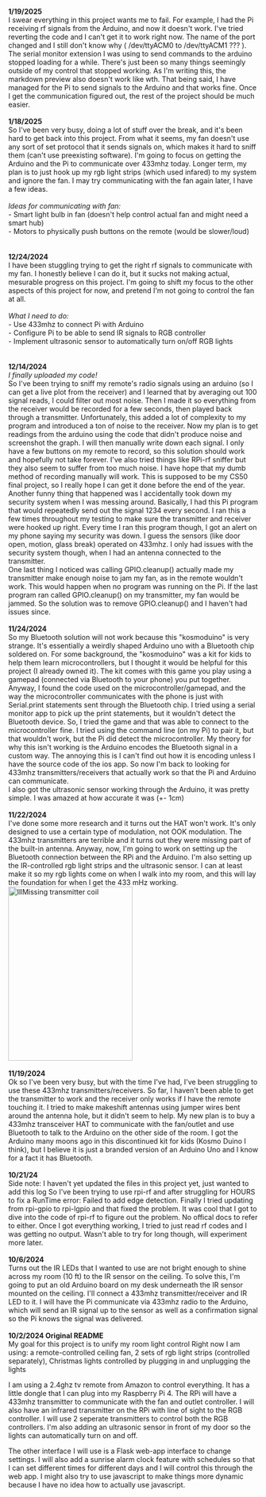 **1/19/2025**  
I swear everything in this project wants me to fail. For example, I had the Pi receiving rf signals from the Arduino, and now it doesn't work. I've tried reverting the code and I can't get it to work right now. The name of the port changed and I still don't know why ( /dev/ttyACM0 to /dev/ttyACM1 ??? ). The serial monitor extension I was using to send commands to the arduino stopped loading for a while. There's just been so many things seemingly outside of my control that stopped working. As I'm writing this, the markdown preview also doesn't work like wth. That being said, I have managed for the Pi to send signals to the Arduino and that works fine. Once I get the communication figured out, the rest of the project should be much easier.
<br>
<br>
**1/18/2025**  
So I've been very busy, doing a lot of stuff over the break, and it's been hard to get back into this project. From what it seems, my fan doesn't use any sort of set protocol that it sends signals on, which makes it hard to sniff them (can't use preexisting software). I'm going to focus on getting the Arduino and the Pi to communicate over 433mhz today. Longer term, my plan is to just hook up my rgb light strips (which used infared) to my system and ignore the fan. I may try communicating with the fan again later, I have a few ideas.  
<br>
_Ideas for communicating with fan:_  
    - Smart light bulb in fan (doesn't help control actual fan and might need a smart hub)  
    - Motors to physically push buttons on the remote (would be slower/loud)  
<br>
<br>
**12/24/2024**  
I have been stuggling trying to get the right rf signals to communicate with my fan. I honestly believe I can do it, but it sucks not making actual, mesurable progress on this project. I'm going to shift my focus to the other aspects of this project for now, and pretend I'm not going to control the fan at all.  
<br>
_What I need to do:_  
    - Use 433mhz to connect Pi with Arduino  
    - Configure Pi to be able to send IR signals to RGB controller  
    - Implement ultrasonic sensor to automatically turn on/off RGB lights  
<br>
<br>
**12/14/2024**  
_I finally uploaded my code!_  
So I've been trying to sniff my remote's radio signals using an arduino (so I can get a live plot from the receiver) and I learned that by averaging out 100 signal reads, I could filter out most noise. Then I made it so everything from the receiver would be recorded for a few seconds, then played back through a transmitter. Unfortunately, this added a lot of complexity to my program and introduced a ton of noise to the receiver. Now my plan is to get readings from the arduino using the code that didn't produce noise and screenshot the graph. I will then manually write down each signal. I only have a few buttons on my remote to record, so this solution should work and hopefully not take forever. I've also tried things like RPi-rf sniffer but they also seem to suffer from too much noise. I have hope that my dumb method of recording manually will work. This is supposed to be my CS50 final project, so I really hope I can get it done before the end of the year.  
Another funny thing that happened was I accidentally took down my security system when I was messing around. Basically, I had this Pi program that would repeatedly send out the signal 1234 every second. I ran this a few times throughout my testing to make sure the transmitter and receiver were hooked up right. Every time I ran this program though, I got an alert on my phone saying my security was down. I guess the sensors (like door open, motion, glass break) operated on 433mhz. I only had issues with the security system though, when I had an antenna connected to the transmitter.  
One last thing I noticed was calling GPIO.cleanup() actually made my transmitter make enough noise to jam my fan, as in the remote wouldn't work. This would happen when no program was running on the Pi. If the last program ran called GPIO.cleanup() on my transmitter, my fan would be jammed. So the solution was to remove GPIO.cleanup() and I haven't had issues since.
<br>
<br>
**11/24/2024**  
So my Bluetooth solution will not work because this "kosmoduino" is very strange. It's essentially a weirdly shaped Arduino uno with a Bluetooth chip soldered on. For some background, the "kosmoduino" was a kit for kids to help them learn microcontrollers, but I thought it would be helpful for this project (I already owned it). The kit comes with this game you play using a gamepad (connected via Bluetooth to your phone) you put together. Anyway, I found the code used on the microcontroller/gamepad, and the way the microcontroller communicates with the phone is just with Serial.print statements sent through the Bluetooth chip. I tried using a serial monitor app to pick up the print statements, but it wouldn't detect the Bluetooth device. So, I tried the game and that was able to connect to the microcontroller fine. I tried using the command line (on my Pi) to pair it, but that wouldn't work, but the Pi did detect the microcontroller. My theory for why this isn't working is the Arduino encodes the Bluetooth signal in a custom way. The annoying this is I can't find out how it is encoding unless I have the source code of the ios app. So now I'm back to looking for 433mhz transmitters/receivers that actually work so that the Pi and Arduino can communicate.  
I also got the ultrasonic sensor working through the Arduino, it was pretty simple. I was amazed at how accurate it was (+- 1cm)
<br>
<br>
**11/22/2024**  
I've done some more research and it turns out the HAT won't work. It's only designed to use a certain type of modulation, not OOK modulation. The 433mhz transmitters are terrible and it turns out they were missing part of the built-in antenna. Anyway, now, I'm going to work on setting up the Bluetooth connection between the RPi and the Arduino. I'm also setting up the IR-controlled rgb light strips and the ultrasonic sensor. I can at least make it so my rgb lights come on when I walk into my room, and this will lay the foundation for when I get the 433 mHz working.
<br>
<img src="https://m.media-amazon.com/images/I/71eWTMtqWxL.jpg" alt="lllMissing transmitter coil" width="250" height="350"/>
<br>
<br>
**11/19/2024**  
Ok so I've been very busy, but with the time I've had, I've been struggling to use these 433mhz transmitters/receivers. So far, I haven't been able to get the transmitter to work and the receiver only works if I have the remote touching it. I tried to make makeshift antennas using jumper wires bent around the antenna hole, but it didn't seem to help. My new plan is to buy a 433mhz transceiver HAT to communicate with the fan/outlet and use Bluetooth to talk to the Arduino on the other side of the room. I got the Arduino many moons ago in this discontinued kit for kids (Kosmo Duino I think), but I believe it is just a branded version of an Arduino Uno and I know for a fact it has Bluetooth.
<br>
<br>
**10/21/24**  
Side note: I haven't yet updated the files in this project yet, just wanted to add this log
So I've been trying to use rpi-rf and after struggling for HOURS to fix a RunTime error: Failed to add edge detection. Finally I tried updating from rpi-gpio to rpi-lgpio and that fixed the problem. It was cool that I got to dive into the code of rpi-rf to figure out the problem. No offical docs to refer to either. Once I got everything working, I tried to just read rf codes and I was getting no output. Wasn't able to try for long though, will experiment more later.
<br>
<br>
**10/6/2024**  
Turns out the IR LEDs that I wanted to use are not bright enough to shine across my room (10 ft) to the IR sensor on the ceiling. To solve this, I'm going to put an old Arduino board on my desk underneath the IR sensor mounted on the ceiling. I'll connect a 433mhz transmitter/receiver and IR LED to it. I will have the Pi communicate via 433mhz radio to the Arduino, which will send an IR signal up to the sensor as well as a confirmation signal so the Pi knows the signal was delivered.
<br>
<br>
**10/2/2024  Original README**  
My goal for this project is to unify my room light control
Right now I am using: a remote-controlled ceiling fan, 2 sets of rgb light strips (controlled separately), Christmas lights controlled by plugging in and unplugging the lights

I am using a 2.4ghz tv remote from Amazon to control everything. It has a little dongle that I can plug into my Raspberry Pi 4. The RPi will have a 433mhz transmitter to communicate with the fan and outlet controller. I will also have an infrared transmitter on the RPi with line of sight to the RGB controller. I will use 2 seperate transmitters to control both the RGB controllers. I'm also adding an ultrasonic sensor in front of my door so the lights can automatically turn on and off.

The other interface I will use is a Flask web-app interface to change settings. I will also add a sunrise alarm clock feature with schedules so that I can set different times for different days and I will control this through the web app. I might also try to use javascript to make things more dynamic because I have no idea how to actually use javascript.
